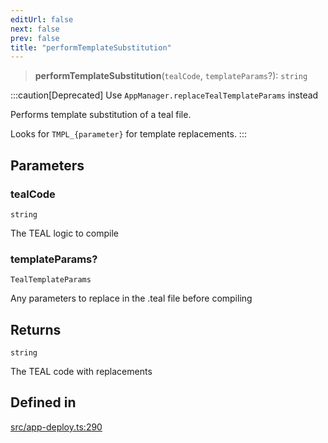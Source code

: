 ```yaml
---
editUrl: false
next: false
prev: false
title: "performTemplateSubstitution"
---
```


> **performTemplateSubstitution**(`tealCode`, `templateParams`?): `string`

:::caution[Deprecated]
Use `AppManager.replaceTealTemplateParams` instead

Performs template substitution of a teal file.

Looks for `TMPL_{parameter}` for template replacements.
:::

## Parameters

### tealCode

`string`

The TEAL logic to compile

### templateParams?

`TealTemplateParams`

Any parameters to replace in the .teal file before compiling

## Returns

`string`

The TEAL code with replacements

## Defined in

[src/app-deploy.ts:290](https://github.com/algorandfoundation/algokit-utils-ts/blob/87156fe9637eca52c0bc9e840c5804088cb40974/src/app-deploy.ts#L290)
